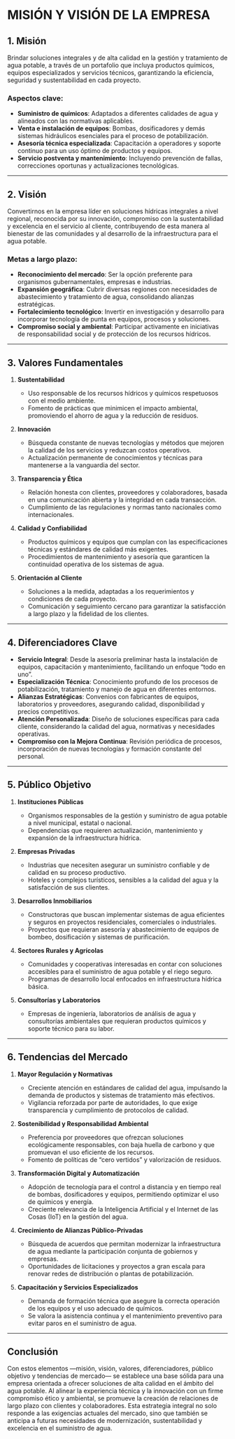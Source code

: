 # MISIÓN Y VISIÓN DE LA EMPRESA

## 1. Misión

Brindar soluciones integrales y de alta calidad en la gestión y tratamiento de agua potable, a través de un portafolio que incluya productos químicos, equipos especializados y servicios técnicos, garantizando la eficiencia, seguridad y sustentabilidad en cada proyecto.

### Aspectos clave:
- **Suministro de químicos**: Adaptados a diferentes calidades de agua y alineados con las normativas aplicables.  
- **Venta e instalación de equipos**: Bombas, dosificadores y demás sistemas hidráulicos esenciales para el proceso de potabilización.  
- **Asesoría técnica especializada**: Capacitación a operadores y soporte continuo para un uso óptimo de productos y equipos.  
- **Servicio postventa y mantenimiento**: Incluyendo prevención de fallas, correcciones oportunas y actualizaciones tecnológicas.

---

## 2. Visión

Convertirnos en la empresa líder en soluciones hídricas integrales a nivel regional, reconocida por su innovación, compromiso con la sustentabilidad y excelencia en el servicio al cliente, contribuyendo de esta manera al bienestar de las comunidades y al desarrollo de la infraestructura para el agua potable.

### Metas a largo plazo:
- **Reconocimiento del mercado**: Ser la opción preferente para organismos gubernamentales, empresas e industrias.  
- **Expansión geográfica**: Cubrir diversas regiones con necesidades de abastecimiento y tratamiento de agua, consolidando alianzas estratégicas.  
- **Fortalecimiento tecnológico**: Invertir en investigación y desarrollo para incorporar tecnología de punta en equipos, procesos y soluciones.  
- **Compromiso social y ambiental**: Participar activamente en iniciativas de responsabilidad social y de protección de los recursos hídricos.

---

## 3. Valores Fundamentales

1. **Sustentabilidad**  
   - Uso responsable de los recursos hídricos y químicos respetuosos con el medio ambiente.  
   - Fomento de prácticas que minimicen el impacto ambiental, promoviendo el ahorro de agua y la reducción de residuos.

2. **Innovación**  
   - Búsqueda constante de nuevas tecnologías y métodos que mejoren la calidad de los servicios y reduzcan costos operativos.  
   - Actualización permanente de conocimientos y técnicas para mantenerse a la vanguardia del sector.

3. **Transparencia y Ética**  
   - Relación honesta con clientes, proveedores y colaboradores, basada en una comunicación abierta y la integridad en cada transacción.  
   - Cumplimiento de las regulaciones y normas tanto nacionales como internacionales.

4. **Calidad y Confiabilidad**  
   - Productos químicos y equipos que cumplan con las especificaciones técnicas y estándares de calidad más exigentes.  
   - Procedimientos de mantenimiento y asesoría que garanticen la continuidad operativa de los sistemas de agua.

5. **Orientación al Cliente**  
   - Soluciones a la medida, adaptadas a los requerimientos y condiciones de cada proyecto.  
   - Comunicación y seguimiento cercano para garantizar la satisfacción a largo plazo y la fidelidad de los clientes.

---

## 4. Diferenciadores Clave

- **Servicio Integral**: Desde la asesoría preliminar hasta la instalación de equipos, capacitación y mantenimiento, facilitando un enfoque “todo en uno”.  
- **Especialización Técnica**: Conocimiento profundo de los procesos de potabilización, tratamiento y manejo de agua en diferentes entornos.  
- **Alianzas Estratégicas**: Convenios con fabricantes de equipos, laboratorios y proveedores, asegurando calidad, disponibilidad y precios competitivos.  
- **Atención Personalizada**: Diseño de soluciones específicas para cada cliente, considerando la calidad del agua, normativas y necesidades operativas.  
- **Compromiso con la Mejora Continua**: Revisión periódica de procesos, incorporación de nuevas tecnologías y formación constante del personal.

---

## 5. Público Objetivo

1. **Instituciones Públicas**  
   - Organismos responsables de la gestión y suministro de agua potable a nivel municipal, estatal o nacional.  
   - Dependencias que requieren actualización, mantenimiento y expansión de la infraestructura hídrica.

2. **Empresas Privadas**  
   - Industrias que necesiten asegurar un suministro confiable y de calidad en su proceso productivo.  
   - Hoteles y complejos turísticos, sensibles a la calidad del agua y la satisfacción de sus clientes.

3. **Desarrollos Inmobiliarios**  
   - Constructoras que buscan implementar sistemas de agua eficientes y seguros en proyectos residenciales, comerciales o industriales.  
   - Proyectos que requieran asesoría y abastecimiento de equipos de bombeo, dosificación y sistemas de purificación.

4. **Sectores Rurales y Agrícolas**  
   - Comunidades y cooperativas interesadas en contar con soluciones accesibles para el suministro de agua potable y el riego seguro.  
   - Programas de desarrollo local enfocados en infraestructura hídrica básica.

5. **Consultorías y Laboratorios**  
   - Empresas de ingeniería, laboratorios de análisis de agua y consultorías ambientales que requieran productos químicos y soporte técnico para su labor.

---

## 6. Tendencias del Mercado

1. **Mayor Regulación y Normativas**  
   - Creciente atención en estándares de calidad del agua, impulsando la demanda de productos y sistemas de tratamiento más efectivos.  
   - Vigilancia reforzada por parte de autoridades, lo que exige transparencia y cumplimiento de protocolos de calidad.

2. **Sostenibilidad y Responsabilidad Ambiental**  
   - Preferencia por proveedores que ofrezcan soluciones ecológicamente responsables, con baja huella de carbono y que promuevan el uso eficiente de los recursos.  
   - Fomento de políticas de “cero vertidos” y valorización de residuos.

3. **Transformación Digital y Automatización**  
   - Adopción de tecnología para el control a distancia y en tiempo real de bombas, dosificadores y equipos, permitiendo optimizar el uso de químicos y energía.  
   - Creciente relevancia de la Inteligencia Artificial y el Internet de las Cosas (IoT) en la gestión del agua.

4. **Crecimiento de Alianzas Público-Privadas**  
   - Búsqueda de acuerdos que permitan modernizar la infraestructura de agua mediante la participación conjunta de gobiernos y empresas.  
   - Oportunidades de licitaciones y proyectos a gran escala para renovar redes de distribución o plantas de potabilización.

5. **Capacitación y Servicios Especializados**  
   - Demanda de formación técnica que asegure la correcta operación de los equipos y el uso adecuado de químicos.  
   - Se valora la asistencia continua y el mantenimiento preventivo para evitar paros en el suministro de agua.

---

## Conclusión

Con estos elementos —misión, visión, valores, diferenciadores, público objetivo y tendencias de mercado— se establece una base sólida para una empresa orientada a ofrecer soluciones de alta calidad en el ámbito del agua potable. Al alinear la experiencia técnica y la innovación con un firme compromiso ético y ambiental, se promueve la creación de relaciones de largo plazo con clientes y colaboradores. Esta estrategia integral no solo responde a las exigencias actuales del mercado, sino que también se anticipa a futuras necesidades de modernización, sustentabilidad y excelencia en el suministro de agua.